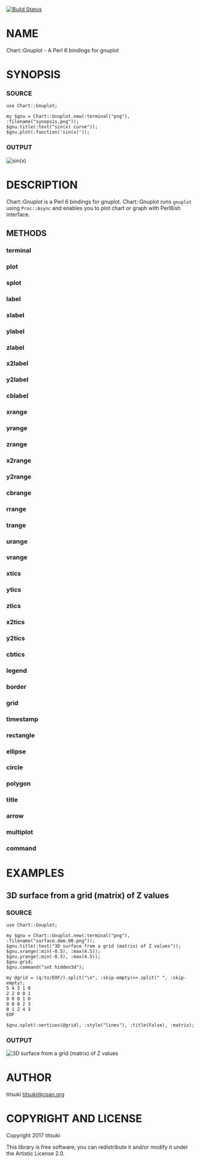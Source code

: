 [![Build Status](https://travis-ci.org/titsuki/p6-Chart-Gnuplot.svg?branch=master)](https://travis-ci.org/titsuki/p6-Chart-Gnuplot)

NAME
====

Chart::Gnuplot - A Perl 6 bindings for gnuplot

SYNOPSIS
========

### SOURCE

    use Chart::Gnuplot;

    my $gnu = Chart::Gnuplot.new(:terminal("png"), :filename("synopsis.png"));
    $gnu.title(:text("sin(x) curve"));
    $gnu.plot(:function('sin(x)'));

### OUTPUT

<img src="synopsis.png" alt="sin(x)">

DESCRIPTION
===========

Chart::Gnuplot is a Perl 6 bindings for gnuplot. Chart::Gnuplot runs `gnuplot` using `Proc::Async` and enables you to plot chart or graph with Perl6ish interface.

METHODS
-------

### terminal

### plot

### splot

### label

### xlabel

### ylabel

### zlabel

### x2label

### y2label

### cblabel

### xrange

### yrange

### zrange

### x2range

### y2range

### cbrange

### rrange

### trange

### urange

### vrange

### xtics

### ytics

### ztics

### x2tics

### y2tics

### cbtics

### legend

### border

### grid

### timestamp

### rectangle

### ellipse

### circle

### polygon

### title

### arrow

### multiplot

### command

EXAMPLES
========

3D surface from a grid (matrix) of Z values
-------------------------------------------

### SOURCE

    use Chart::Gnuplot;

    my $gnu = Chart::Gnuplot.new(:terminal("png"), :filename("surface.dem.00.png"));
    $gnu.title(:text("3D surface from a grid (matrix) of Z values"));
    $gnu.xrange(:min(-0.5), :max(4.5));
    $gnu.yrange(:min(-0.5), :max(4.5));
    $gnu.grid;
    $gnu.command("set hidden3d");

    my @grid = (q:to/EOF/).split("\n", :skip-empty)>>.split(" ", :skip-empty);
    5 4 3 1 0
    2 2 0 0 1
    0 0 0 1 0
    0 0 0 2 3
    0 1 2 4 3
    EOF

    $gnu.splot(:vertices(@grid), :style("lines"), :title(False), :matrix);

### OUTPUT

<img src="surface.dem.00.png" alt="3D surface from a grid (matrix) of Z values">

AUTHOR
======

titsuki <titsuki@cpan.org>

COPYRIGHT AND LICENSE
=====================

Copyright 2017 titsuki

This library is free software; you can redistribute it and/or modify it under the Artistic License 2.0.
